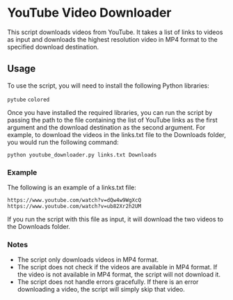 # YouTube Video Downloader
This script downloads videos from YouTube. It takes a list of links to videos as input and downloads the highest resolution video in MP4 format to the specified download destination.

## Usage
To use the script, you will need to install the following Python libraries:

`pytube`
`colored`

Once you have installed the required libraries, you can run the script by passing the path to the file containing the list of YouTube links as the first argument and the download destination as the second argument. For example, to download the videos in the links.txt file to the Downloads folder, you would run the following command:

`python youtube_downloader.py links.txt Downloads`
### Example
The following is an example of a links.txt file:
```
https://www.youtube.com/watch?v=dQw4w9WgXcQ
https://www.youtube.com/watch?v=ub82Xr2h2UM
```

If you run the script with this file as input, it will download the two videos to the Downloads folder.

### Notes

* The script only downloads videos in MP4 format.
* The script does not check if the videos are available in MP4 format. If the video is not available in MP4 format, the script will not download it.
* The script does not handle errors gracefully. If there is an error downloading a video, the script will simply skip that video.
